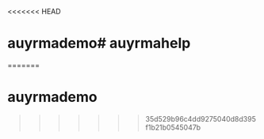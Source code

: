 <<<<<<< HEAD
# auyrmademo# auyrmahelp
=======
# auyrmademo
>>>>>>> 35d529b96c4dd9275040d8d395f1b21b0545047b
